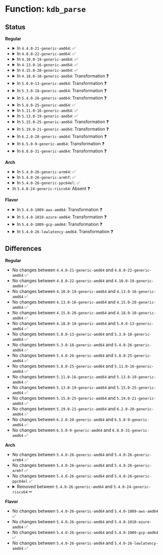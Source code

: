 # Function: <code>kdb_parse</code>

## Status
<b>Regular</b>
<ul>
<li>
<details>
<summary>In <code>4.4.0-21-generic-amd64</code>: ✅</summary>

```c
int kdb_parse(const char * cmdstr)
```

```json
{
  "name": "kdb_parse",
  "collision_type": "Unique Global",
  "inline_type": "No",
  "funcs": [
    {
      "addr": 18446744071580115872,
      "name": "kdb_parse",
      "external": true,
      "loc": "kernel/debug/kdb/kdb_main.c:909",
      "file": "kernel/debug/kdb/kdb_main.c",
      "inline": "seen, unknown",
      "caller_inline": [],
      "caller_func": [
        "kernel/debug/gdbstub.c:gdb_serial_stub",
        "kernel/debug/kdb/kdb_main.c:kdb_exec_defcmd",
        "kernel/debug/kdb/kdb_main.c:kdb_main_loop",
        "kernel/debug/kdb/kdb_main.c:kdb_init",
        "kernel/debug/kdb/kdb_main.c:kdb_init",
        "kernel/debug/kdb/kdb_bt.c:kdb_bt",
        "kernel/debug/kdb/kdb_bt.c:kdb_bt",
        "kernel/debug/kdb/kdb_bt.c:kdb_bt"
      ]
    }
  ],
  "symbols": [
    {
      "addr": 18446744071580115872,
      "name": "kdb_parse",
      "section": ".text",
      "bind": "STB_GLOBAL",
      "size": 1742
    }
  ]
}
```
</details>
</li>
<li>
<details>
<summary>In <code>4.8.0-22-generic-amd64</code>: ✅</summary>

```c
int kdb_parse(const char * cmdstr)
```

```json
{
  "name": "kdb_parse",
  "collision_type": "Unique Global",
  "inline_type": "No",
  "funcs": [
    {
      "addr": 18446744071580149840,
      "name": "kdb_parse",
      "external": true,
      "loc": "kernel/debug/kdb/kdb_main.c:909",
      "file": "kernel/debug/kdb/kdb_main.c",
      "inline": "seen, unknown",
      "caller_inline": [],
      "caller_func": [
        "kernel/debug/gdbstub.c:gdb_serial_stub",
        "kernel/debug/kdb/kdb_main.c:kdb_init",
        "kernel/debug/kdb/kdb_main.c:kdb_init",
        "kernel/debug/kdb/kdb_main.c:kdb_main_loop",
        "kernel/debug/kdb/kdb_main.c:kdb_exec_defcmd",
        "kernel/debug/kdb/kdb_bt.c:kdb_bt",
        "kernel/debug/kdb/kdb_bt.c:kdb_bt",
        "kernel/debug/kdb/kdb_bt.c:kdb_bt"
      ]
    }
  ],
  "symbols": [
    {
      "addr": 18446744071580149840,
      "name": "kdb_parse",
      "section": ".text",
      "bind": "STB_GLOBAL",
      "size": 1710
    }
  ]
}
```
</details>
</li>
<li>
<details>
<summary>In <code>4.10.0-19-generic-amd64</code>: ✅</summary>

```c
int kdb_parse(const char * cmdstr)
```

```json
{
  "name": "kdb_parse",
  "collision_type": "Unique Global",
  "inline_type": "No",
  "funcs": [
    {
      "addr": 18446744071580190240,
      "name": "kdb_parse",
      "external": true,
      "loc": "kernel/debug/kdb/kdb_main.c:908",
      "file": "kernel/debug/kdb/kdb_main.c",
      "inline": "seen, unknown",
      "caller_inline": [],
      "caller_func": [
        "kernel/debug/gdbstub.c:gdb_serial_stub",
        "kernel/debug/kdb/kdb_main.c:kdb_init",
        "kernel/debug/kdb/kdb_main.c:kdb_init",
        "kernel/debug/kdb/kdb_main.c:kdb_main_loop",
        "kernel/debug/kdb/kdb_main.c:kdb_exec_defcmd",
        "kernel/debug/kdb/kdb_bt.c:kdb_bt",
        "kernel/debug/kdb/kdb_bt.c:kdb_bt",
        "kernel/debug/kdb/kdb_bt.c:kdb_bt"
      ]
    }
  ],
  "symbols": [
    {
      "addr": 18446744071580190240,
      "name": "kdb_parse",
      "section": ".text",
      "bind": "STB_GLOBAL",
      "size": 1710
    }
  ]
}
```
</details>
</li>
<li>
<details>
<summary>In <code>4.13.0-16-generic-amd64</code>: ✅</summary>

```c
int kdb_parse(const char * cmdstr)
```

```json
{
  "name": "kdb_parse",
  "collision_type": "Unique Global",
  "inline_type": "No",
  "funcs": [
    {
      "addr": 18446744071580197840,
      "name": "kdb_parse",
      "external": true,
      "loc": "kernel/debug/kdb/kdb_main.c:911",
      "file": "kernel/debug/kdb/kdb_main.c",
      "inline": "seen, unknown",
      "caller_inline": [],
      "caller_func": [
        "kernel/debug/gdbstub.c:gdb_serial_stub",
        "kernel/debug/kdb/kdb_main.c:kdb_init",
        "kernel/debug/kdb/kdb_main.c:kdb_init",
        "kernel/debug/kdb/kdb_main.c:kdb_main_loop",
        "kernel/debug/kdb/kdb_main.c:kdb_exec_defcmd",
        "kernel/debug/kdb/kdb_bt.c:kdb_bt",
        "kernel/debug/kdb/kdb_bt.c:kdb_bt",
        "kernel/debug/kdb/kdb_bt.c:kdb_bt"
      ]
    }
  ],
  "symbols": [
    {
      "addr": 18446744071580197840,
      "name": "kdb_parse",
      "section": ".text",
      "bind": "STB_GLOBAL",
      "size": 1803
    }
  ]
}
```
</details>
</li>
<li>
<details>
<summary>In <code>4.15.0-20-generic-amd64</code>: ✅</summary>

```c
int kdb_parse(const char * cmdstr)
```

```json
{
  "name": "kdb_parse",
  "collision_type": "Unique Global",
  "inline_type": "No",
  "funcs": [
    {
      "addr": 18446744071580249168,
      "name": "kdb_parse",
      "external": true,
      "loc": "kernel/debug/kdb/kdb_main.c:911",
      "file": "kernel/debug/kdb/kdb_main.c",
      "inline": "seen, unknown",
      "caller_inline": [],
      "caller_func": [
        "kernel/debug/gdbstub.c:gdb_serial_stub",
        "kernel/debug/kdb/kdb_main.c:kdb_init",
        "kernel/debug/kdb/kdb_main.c:kdb_init",
        "kernel/debug/kdb/kdb_main.c:kdb_exec_defcmd",
        "kernel/debug/kdb/kdb_bt.c:kdb_bt",
        "kernel/debug/kdb/kdb_bt.c:kdb_bt",
        "kernel/debug/kdb/kdb_bt.c:kdb_bt"
      ]
    }
  ],
  "symbols": [
    {
      "addr": 18446744071580249168,
      "name": "kdb_parse",
      "section": ".text",
      "bind": "STB_GLOBAL",
      "size": 1809
    }
  ]
}
```
</details>
</li>
<li>
<details>
<summary>In <code>4.18.0-10-generic-amd64</code>: Transformation ❓</summary>

```c
int kdb_parse(const char * cmdstr)
```

```json
{
  "name": "kdb_parse",
  "collision_type": "Unique Global",
  "inline_type": "No",
  "funcs": [
    {
      "addr": 0,
      "name": "kdb_parse",
      "external": true,
      "loc": "kernel/debug/kdb/kdb_main.c:911",
      "file": "kernel/debug/kdb/kdb_main.c",
      "inline": "seen, unknown",
      "caller_inline": [],
      "caller_func": [
        "kernel/debug/gdbstub.c:gdb_serial_stub",
        "kernel/debug/kdb/kdb_main.c:kdb_init",
        "kernel/debug/kdb/kdb_main.c:kdb_init",
        "kernel/debug/kdb/kdb_main.c:kdb_exec_defcmd",
        "kernel/debug/kdb/kdb_bt.c:kdb_bt",
        "kernel/debug/kdb/kdb_bt.c:kdb_bt",
        "kernel/debug/kdb/kdb_bt.c:kdb_bt"
      ]
    }
  ],
  "symbols": [
    {
      "addr": 18446744071580315386,
      "name": "kdb_parse.cold.9",
      "section": ".text",
      "bind": "STB_LOCAL",
      "size": 12
    },
    {
      "addr": 18446744071580309568,
      "name": "kdb_parse",
      "section": ".text",
      "bind": "STB_GLOBAL",
      "size": 1806
    }
  ]
}
```
</details>
</li>
<li>
<details>
<summary>In <code>5.0.0-13-generic-amd64</code>: Transformation ❓</summary>

```c
int kdb_parse(const char * cmdstr)
```

```json
{
  "name": "kdb_parse",
  "collision_type": "Unique Global",
  "inline_type": "No",
  "funcs": [
    {
      "addr": 0,
      "name": "kdb_parse",
      "external": true,
      "loc": "kernel/debug/kdb/kdb_main.c:911",
      "file": "kernel/debug/kdb/kdb_main.c",
      "inline": "seen, unknown",
      "caller_inline": [],
      "caller_func": [
        "kernel/debug/gdbstub.c:gdb_serial_stub",
        "kernel/debug/kdb/kdb_main.c:kdb_init",
        "kernel/debug/kdb/kdb_main.c:kdb_init",
        "kernel/debug/kdb/kdb_main.c:kdb_exec_defcmd",
        "kernel/debug/kdb/kdb_bt.c:kdb_bt",
        "kernel/debug/kdb/kdb_bt.c:kdb_bt",
        "kernel/debug/kdb/kdb_bt.c:kdb_bt"
      ]
    }
  ],
  "symbols": [
    {
      "addr": 18446744071580367962,
      "name": "kdb_parse.cold.10",
      "section": ".text",
      "bind": "STB_LOCAL",
      "size": 12
    },
    {
      "addr": 18446744071580362064,
      "name": "kdb_parse",
      "section": ".text",
      "bind": "STB_GLOBAL",
      "size": 1805
    }
  ]
}
```
</details>
</li>
<li>
<details>
<summary>In <code>5.3.0-18-generic-amd64</code>: Transformation ❓</summary>

```c
int kdb_parse(const char * cmdstr)
```

```json
{
  "name": "kdb_parse",
  "collision_type": "Unique Global",
  "inline_type": "No",
  "funcs": [
    {
      "addr": 0,
      "name": "kdb_parse",
      "external": true,
      "loc": "kernel/debug/kdb/kdb_main.c:911",
      "file": "kernel/debug/kdb/kdb_main.c",
      "inline": "seen, unknown",
      "caller_inline": [],
      "caller_func": [
        "kernel/debug/gdbstub.c:gdb_cmd_query",
        "kernel/debug/kdb/kdb_main.c:kdb_init",
        "kernel/debug/kdb/kdb_main.c:kdb_init",
        "kernel/debug/kdb/kdb_main.c:kdb_exec_defcmd",
        "kernel/debug/kdb/kdb_bt.c:kdb_bt",
        "kernel/debug/kdb/kdb_bt.c:kdb_bt",
        "kernel/debug/kdb/kdb_bt.c:kdb_bt"
      ]
    }
  ],
  "symbols": [
    {
      "addr": 18446744071580420658,
      "name": "kdb_parse.cold",
      "section": ".text",
      "bind": "STB_LOCAL",
      "size": 12
    },
    {
      "addr": 18446744071580414736,
      "name": "kdb_parse",
      "section": ".text",
      "bind": "STB_GLOBAL",
      "size": 1801
    }
  ]
}
```
</details>
</li>
<li>
<details>
<summary>In <code>5.4.0-26-generic-amd64</code>: Transformation ❓</summary>

```c
int kdb_parse(const char * cmdstr)
```

```json
{
  "name": "kdb_parse",
  "collision_type": "Unique Global",
  "inline_type": "No",
  "funcs": [
    {
      "addr": 0,
      "name": "kdb_parse",
      "external": true,
      "loc": "kernel/debug/kdb/kdb_main.c:911",
      "file": "kernel/debug/kdb/kdb_main.c",
      "inline": "seen, unknown",
      "caller_inline": [],
      "caller_func": [
        "kernel/debug/gdbstub.c:gdb_cmd_query",
        "kernel/debug/kdb/kdb_main.c:kdb_init",
        "kernel/debug/kdb/kdb_main.c:kdb_init",
        "kernel/debug/kdb/kdb_main.c:kdb_exec_defcmd",
        "kernel/debug/kdb/kdb_bt.c:kdb_bt",
        "kernel/debug/kdb/kdb_bt.c:kdb_bt",
        "kernel/debug/kdb/kdb_bt.c:kdb_bt"
      ]
    }
  ],
  "symbols": [
    {
      "addr": 18446744071580469410,
      "name": "kdb_parse.cold",
      "section": ".text",
      "bind": "STB_LOCAL",
      "size": 12
    },
    {
      "addr": 18446744071580463504,
      "name": "kdb_parse",
      "section": ".text",
      "bind": "STB_GLOBAL",
      "size": 1783
    }
  ]
}
```
</details>
</li>
<li>
<details>
<summary>In <code>5.8.0-25-generic-amd64</code>: ✅</summary>

```c
int kdb_parse(const char * cmdstr)
```

```json
{
  "name": "kdb_parse",
  "collision_type": "Unique Global",
  "inline_type": "No",
  "funcs": [
    {
      "addr": 18446744071580548576,
      "name": "kdb_parse",
      "external": true,
      "loc": "kernel/debug/kdb/kdb_main.c:916",
      "file": "kernel/debug/kdb/kdb_main.c",
      "inline": "seen, unknown",
      "caller_inline": [],
      "caller_func": [
        "kernel/debug/gdbstub.c:gdb_cmd_query",
        "kernel/debug/kdb/kdb_main.c:kdb_init",
        "kernel/debug/kdb/kdb_main.c:kdb_init",
        "kernel/debug/kdb/kdb_main.c:kdb_exec_defcmd",
        "kernel/debug/kdb/kdb_bt.c:kdb_bt"
      ]
    }
  ],
  "symbols": [
    {
      "addr": 18446744071580548576,
      "name": "kdb_parse",
      "section": ".text",
      "bind": "STB_GLOBAL",
      "size": 1409
    }
  ]
}
```
</details>
</li>
<li>
<details>
<summary>In <code>5.11.0-16-generic-amd64</code>: ✅</summary>

```c
int kdb_parse(const char * cmdstr)
```

```json
{
  "name": "kdb_parse",
  "collision_type": "Unique Global",
  "inline_type": "No",
  "funcs": [
    {
      "addr": 18446744071580536480,
      "name": "kdb_parse",
      "external": true,
      "loc": "kernel/debug/kdb/kdb_main.c:916",
      "file": "kernel/debug/kdb/kdb_main.c",
      "inline": "seen, unknown",
      "caller_inline": [],
      "caller_func": [
        "kernel/debug/gdbstub.c:gdb_cmd_query",
        "kernel/debug/kdb/kdb_main.c:kdb_init",
        "kernel/debug/kdb/kdb_main.c:kdb_init",
        "kernel/debug/kdb/kdb_main.c:kdb_exec_defcmd",
        "kernel/debug/kdb/kdb_bt.c:kdb_bt"
      ]
    }
  ],
  "symbols": [
    {
      "addr": 18446744071580536480,
      "name": "kdb_parse",
      "section": ".text",
      "bind": "STB_GLOBAL",
      "size": 1413
    }
  ]
}
```
</details>
</li>
<li>
<details>
<summary>In <code>5.13.0-19-generic-amd64</code>: ✅</summary>

```c
int kdb_parse(const char * cmdstr)
```

```json
{
  "name": "kdb_parse",
  "collision_type": "Unique Global",
  "inline_type": "No",
  "funcs": [
    {
      "addr": 18446744071580539776,
      "name": "kdb_parse",
      "external": true,
      "loc": "kernel/debug/kdb/kdb_main.c:909",
      "file": "kernel/debug/kdb/kdb_main.c",
      "inline": "seen, unknown",
      "caller_inline": [],
      "caller_func": [
        "kernel/debug/gdbstub.c:gdb_cmd_query",
        "kernel/debug/kdb/kdb_main.c:kdb_init",
        "kernel/debug/kdb/kdb_main.c:kdb_init",
        "kernel/debug/kdb/kdb_main.c:kdb_exec_defcmd",
        "kernel/debug/kdb/kdb_bt.c:kdb_bt"
      ]
    }
  ],
  "symbols": [
    {
      "addr": 18446744071580539776,
      "name": "kdb_parse",
      "section": ".text",
      "bind": "STB_GLOBAL",
      "size": 1308
    }
  ]
}
```
</details>
</li>
<li>
<details>
<summary>In <code>5.15.0-25-generic-amd64</code>: Transformation ❓</summary>

```c
int kdb_parse(const char * cmdstr)
```

```json
{
  "name": "kdb_parse",
  "collision_type": "Unique Global",
  "inline_type": "No",
  "funcs": [
    {
      "addr": 0,
      "name": "kdb_parse",
      "external": true,
      "loc": "kernel/debug/kdb/kdb_main.c:915",
      "file": "kernel/debug/kdb/kdb_main.c",
      "inline": "seen, unknown",
      "caller_inline": [],
      "caller_func": [
        "kernel/debug/gdbstub.c:gdb_cmd_query",
        "kernel/debug/kdb/kdb_main.c:kdb_init",
        "kernel/debug/kdb/kdb_main.c:kdb_init",
        "kernel/debug/kdb/kdb_main.c:kdb_exec_defcmd",
        "kernel/debug/kdb/kdb_bt.c:kdb_bt"
      ]
    }
  ],
  "symbols": [
    {
      "addr": 18446744071592164599,
      "name": "kdb_parse.cold",
      "section": ".text",
      "bind": "STB_LOCAL",
      "size": 68
    },
    {
      "addr": 18446744071580711136,
      "name": "kdb_parse",
      "section": ".text",
      "bind": "STB_GLOBAL",
      "size": 1349
    }
  ]
}
```
</details>
</li>
<li>
<details>
<summary>In <code>5.19.0-21-generic-amd64</code>: Transformation ❓</summary>

```c
int kdb_parse(const char * cmdstr)
```

```json
{
  "name": "kdb_parse",
  "collision_type": "Unique Global",
  "inline_type": "No",
  "funcs": [
    {
      "addr": 0,
      "name": "kdb_parse",
      "external": true,
      "loc": "kernel/debug/kdb/kdb_main.c:967",
      "file": "kernel/debug/kdb/kdb_main.c",
      "inline": "seen, unknown",
      "caller_inline": [],
      "caller_func": [
        "kernel/debug/gdbstub.c:gdb_cmd_query",
        "kernel/debug/kdb/kdb_main.c:kdb_init",
        "kernel/debug/kdb/kdb_main.c:kdb_init",
        "kernel/debug/kdb/kdb_main.c:kdb_exec_defcmd",
        "kernel/debug/kdb/kdb_bt.c:kdb_bt"
      ]
    }
  ],
  "symbols": [
    {
      "addr": 18446744071593937849,
      "name": "kdb_parse.cold",
      "section": ".text",
      "bind": "STB_LOCAL",
      "size": 62
    },
    {
      "addr": 18446744071580922624,
      "name": "kdb_parse",
      "section": ".text",
      "bind": "STB_GLOBAL",
      "size": 1411
    }
  ]
}
```
</details>
</li>
<li>
<details>
<summary>In <code>6.2.0-20-generic-amd64</code>: Transformation ❓</summary>

```c
int kdb_parse(const char * cmdstr)
```

```json
{
  "name": "kdb_parse",
  "collision_type": "Unique Global",
  "inline_type": "No",
  "funcs": [
    {
      "addr": 0,
      "name": "kdb_parse",
      "external": true,
      "loc": "kernel/debug/kdb/kdb_main.c:967",
      "file": "kernel/debug/kdb/kdb_main.c",
      "inline": "seen, unknown",
      "caller_inline": [],
      "caller_func": [
        "kernel/debug/gdbstub.c:gdb_cmd_query",
        "kernel/debug/kdb/kdb_main.c:kdb_init",
        "kernel/debug/kdb/kdb_main.c:kdb_init",
        "kernel/debug/kdb/kdb_main.c:kdb_exec_defcmd",
        "kernel/debug/kdb/kdb_bt.c:kdb_bt"
      ]
    }
  ],
  "symbols": [
    {
      "addr": 18446744071596001413,
      "name": "kdb_parse.cold",
      "section": ".text",
      "bind": "STB_LOCAL",
      "size": 62
    },
    {
      "addr": 18446744071581215040,
      "name": "kdb_parse",
      "section": ".text",
      "bind": "STB_GLOBAL",
      "size": 1411
    }
  ]
}
```
</details>
</li>
<li>
<details>
<summary>In <code>6.5.0-9-generic-amd64</code>: Transformation ❓</summary>

```c
int kdb_parse(const char * cmdstr)
```

```json
{
  "name": "kdb_parse",
  "collision_type": "Unique Global",
  "inline_type": "No",
  "funcs": [
    {
      "addr": 0,
      "name": "kdb_parse",
      "external": true,
      "loc": "kernel/debug/kdb/kdb_main.c:967",
      "file": "kernel/debug/kdb/kdb_main.c",
      "inline": "seen, unknown",
      "caller_inline": [],
      "caller_func": [
        "kernel/debug/gdbstub.c:gdb_cmd_query",
        "kernel/debug/kdb/kdb_main.c:kdb_init",
        "kernel/debug/kdb/kdb_main.c:kdb_init",
        "kernel/debug/kdb/kdb_main.c:kdb_exec_defcmd",
        "kernel/debug/kdb/kdb_bt.c:kdb_bt"
      ]
    }
  ],
  "symbols": [
    {
      "addr": 18446744071596519931,
      "name": "kdb_parse.cold",
      "section": ".text",
      "bind": "STB_LOCAL",
      "size": 62
    },
    {
      "addr": 18446744071581309360,
      "name": "kdb_parse",
      "section": ".text",
      "bind": "STB_GLOBAL",
      "size": 1401
    }
  ]
}
```
</details>
</li>
<li>
<details>
<summary>In <code>6.8.0-31-generic-amd64</code>: Transformation ❓</summary>

```c
int kdb_parse(const char * cmdstr)
```

```json
{
  "name": "kdb_parse",
  "collision_type": "Unique Global",
  "inline_type": "No",
  "funcs": [
    {
      "addr": 0,
      "name": "kdb_parse",
      "external": true,
      "loc": "kernel/debug/kdb/kdb_main.c:966",
      "file": "kernel/debug/kdb/kdb_main.c",
      "inline": "seen, unknown",
      "caller_inline": [],
      "caller_func": [
        "kernel/debug/gdbstub.c:gdb_cmd_query",
        "kernel/debug/kdb/kdb_main.c:kdb_init",
        "kernel/debug/kdb/kdb_main.c:kdb_init",
        "kernel/debug/kdb/kdb_main.c:kdb_exec_defcmd",
        "kernel/debug/kdb/kdb_bt.c:kdb_bt"
      ]
    }
  ],
  "symbols": [
    {
      "addr": 18446744071597420342,
      "name": "kdb_parse.cold",
      "section": ".text",
      "bind": "STB_LOCAL",
      "size": 62
    },
    {
      "addr": 18446744071581415584,
      "name": "kdb_parse",
      "section": ".text",
      "bind": "STB_GLOBAL",
      "size": 1401
    }
  ]
}
```
</details>
</li>
</ul>
<b>Arch</b>
<ul>
<li>
<details>
<summary>In <code>5.4.0-26-generic-arm64</code>: ✅</summary>

```c
int kdb_parse(const char * cmdstr)
```

```json
{
  "name": "kdb_parse",
  "collision_type": "Unique Global",
  "inline_type": "No",
  "funcs": [
    {
      "addr": 18446603336491738240,
      "name": "kdb_parse",
      "external": true,
      "loc": "kernel/debug/kdb/kdb_main.c:911",
      "file": "kernel/debug/kdb/kdb_main.c",
      "inline": "seen, unknown",
      "caller_inline": [],
      "caller_func": [
        "kernel/debug/gdbstub.c:gdb_cmd_query",
        "kernel/debug/kdb/kdb_main.c:kdb_init",
        "kernel/debug/kdb/kdb_main.c:kdb_init",
        "kernel/debug/kdb/kdb_main.c:kdb_exec_defcmd",
        "kernel/debug/kdb/kdb_bt.c:kdb_bt",
        "kernel/debug/kdb/kdb_bt.c:kdb_bt",
        "kernel/debug/kdb/kdb_bt.c:kdb_bt"
      ]
    }
  ],
  "symbols": [
    {
      "addr": 18446603336491738240,
      "name": "kdb_parse",
      "section": ".text",
      "bind": "STB_GLOBAL",
      "size": 1752
    }
  ]
}
```
</details>
</li>
<li>
<details>
<summary>In <code>5.4.0-26-generic-armhf</code>: ✅</summary>

```c
int kdb_parse(const char * cmdstr)
```

```json
{
  "name": "kdb_parse",
  "collision_type": "Unique Global",
  "inline_type": "No",
  "funcs": [
    {
      "addr": 3225687184,
      "name": "kdb_parse",
      "external": true,
      "loc": "kernel/debug/kdb/kdb_main.c:911",
      "file": "kernel/debug/kdb/kdb_main.c",
      "inline": "seen, unknown",
      "caller_inline": [],
      "caller_func": [
        "kernel/debug/gdbstub.c:gdb_cmd_query",
        "kernel/debug/kdb/kdb_main.c:kdb_init",
        "kernel/debug/kdb/kdb_main.c:kdb_init",
        "kernel/debug/kdb/kdb_main.c:kdb_exec_defcmd",
        "kernel/debug/kdb/kdb_bt.c:kdb_bt",
        "kernel/debug/kdb/kdb_bt.c:kdb_bt",
        "kernel/debug/kdb/kdb_bt.c:kdb_bt"
      ]
    }
  ],
  "symbols": [
    {
      "addr": 3225687184,
      "name": "kdb_parse",
      "section": ".text",
      "bind": "STB_GLOBAL",
      "size": 1812
    }
  ]
}
```
</details>
</li>
<li>
<details>
<summary>In <code>5.4.0-26-generic-ppc64el</code>: ✅</summary>

```c
int kdb_parse(const char * cmdstr)
```

```json
{
  "name": "kdb_parse",
  "collision_type": "Unique Global",
  "inline_type": "No",
  "funcs": [
    {
      "addr": 13835058055284768656,
      "name": "kdb_parse",
      "external": true,
      "loc": "kernel/debug/kdb/kdb_main.c:911",
      "file": "kernel/debug/kdb/kdb_main.c",
      "inline": "seen, unknown",
      "caller_inline": [],
      "caller_func": [
        "kernel/debug/gdbstub.c:gdb_cmd_query",
        "kernel/debug/kdb/kdb_main.c:kdb_init",
        "kernel/debug/kdb/kdb_main.c:kdb_init",
        "kernel/debug/kdb/kdb_main.c:kdb_exec_defcmd",
        "kernel/debug/kdb/kdb_bt.c:kdb_bt",
        "kernel/debug/kdb/kdb_bt.c:kdb_bt",
        "kernel/debug/kdb/kdb_bt.c:kdb_bt"
      ]
    }
  ],
  "symbols": [
    {
      "addr": 13835058055284768656,
      "name": "kdb_parse",
      "section": ".text",
      "bind": "STB_GLOBAL",
      "size": 3052
    }
  ]
}
```
</details>
</li>
<li>
In <code>5.4.0-24-generic-riscv64</code>: Absent ❓
</li>
</ul>
<b>Flavor</b>
<ul>
<li>
<details>
<summary>In <code>5.4.0-1009-aws-amd64</code>: Transformation ❓</summary>

```c
int kdb_parse(const char * cmdstr)
```

```json
{
  "name": "kdb_parse",
  "collision_type": "Unique Global",
  "inline_type": "No",
  "funcs": [
    {
      "addr": 0,
      "name": "kdb_parse",
      "external": true,
      "loc": "kernel/debug/kdb/kdb_main.c:911",
      "file": "kernel/debug/kdb/kdb_main.c",
      "inline": "seen, unknown",
      "caller_inline": [],
      "caller_func": [
        "kernel/debug/gdbstub.c:gdb_cmd_query",
        "kernel/debug/kdb/kdb_main.c:kdb_init",
        "kernel/debug/kdb/kdb_main.c:kdb_init",
        "kernel/debug/kdb/kdb_main.c:kdb_exec_defcmd",
        "kernel/debug/kdb/kdb_bt.c:kdb_bt",
        "kernel/debug/kdb/kdb_bt.c:kdb_bt",
        "kernel/debug/kdb/kdb_bt.c:kdb_bt"
      ]
    }
  ],
  "symbols": [
    {
      "addr": 18446744071580438210,
      "name": "kdb_parse.cold",
      "section": ".text",
      "bind": "STB_LOCAL",
      "size": 12
    },
    {
      "addr": 18446744071580432304,
      "name": "kdb_parse",
      "section": ".text",
      "bind": "STB_GLOBAL",
      "size": 1783
    }
  ]
}
```
</details>
</li>
<li>
<details>
<summary>In <code>5.4.0-1010-azure-amd64</code>: Transformation ❓</summary>

```c
int kdb_parse(const char * cmdstr)
```

```json
{
  "name": "kdb_parse",
  "collision_type": "Unique Global",
  "inline_type": "No",
  "funcs": [
    {
      "addr": 0,
      "name": "kdb_parse",
      "external": true,
      "loc": "kernel/debug/kdb/kdb_main.c:911",
      "file": "kernel/debug/kdb/kdb_main.c",
      "inline": "seen, unknown",
      "caller_inline": [],
      "caller_func": [
        "kernel/debug/gdbstub.c:gdb_cmd_query",
        "kernel/debug/kdb/kdb_main.c:kdb_init",
        "kernel/debug/kdb/kdb_main.c:kdb_init",
        "kernel/debug/kdb/kdb_main.c:kdb_exec_defcmd",
        "kernel/debug/kdb/kdb_bt.c:kdb_bt",
        "kernel/debug/kdb/kdb_bt.c:kdb_bt",
        "kernel/debug/kdb/kdb_bt.c:kdb_bt"
      ]
    }
  ],
  "symbols": [
    {
      "addr": 18446744071580385282,
      "name": "kdb_parse.cold",
      "section": ".text",
      "bind": "STB_LOCAL",
      "size": 12
    },
    {
      "addr": 18446744071580379376,
      "name": "kdb_parse",
      "section": ".text",
      "bind": "STB_GLOBAL",
      "size": 1783
    }
  ]
}
```
</details>
</li>
<li>
<details>
<summary>In <code>5.4.0-1009-gcp-amd64</code>: Transformation ❓</summary>

```c
int kdb_parse(const char * cmdstr)
```

```json
{
  "name": "kdb_parse",
  "collision_type": "Unique Global",
  "inline_type": "No",
  "funcs": [
    {
      "addr": 0,
      "name": "kdb_parse",
      "external": true,
      "loc": "kernel/debug/kdb/kdb_main.c:911",
      "file": "kernel/debug/kdb/kdb_main.c",
      "inline": "seen, unknown",
      "caller_inline": [],
      "caller_func": [
        "kernel/debug/gdbstub.c:gdb_cmd_query",
        "kernel/debug/kdb/kdb_main.c:kdb_init",
        "kernel/debug/kdb/kdb_main.c:kdb_init",
        "kernel/debug/kdb/kdb_main.c:kdb_exec_defcmd",
        "kernel/debug/kdb/kdb_bt.c:kdb_bt",
        "kernel/debug/kdb/kdb_bt.c:kdb_bt",
        "kernel/debug/kdb/kdb_bt.c:kdb_bt"
      ]
    }
  ],
  "symbols": [
    {
      "addr": 18446744071580429458,
      "name": "kdb_parse.cold",
      "section": ".text",
      "bind": "STB_LOCAL",
      "size": 12
    },
    {
      "addr": 18446744071580423552,
      "name": "kdb_parse",
      "section": ".text",
      "bind": "STB_GLOBAL",
      "size": 1783
    }
  ]
}
```
</details>
</li>
<li>
<details>
<summary>In <code>5.4.0-26-lowlatency-amd64</code>: Transformation ❓</summary>

```c
int kdb_parse(const char * cmdstr)
```

```json
{
  "name": "kdb_parse",
  "collision_type": "Unique Global",
  "inline_type": "No",
  "funcs": [
    {
      "addr": 0,
      "name": "kdb_parse",
      "external": true,
      "loc": "kernel/debug/kdb/kdb_main.c:911",
      "file": "kernel/debug/kdb/kdb_main.c",
      "inline": "seen, unknown",
      "caller_inline": [],
      "caller_func": [
        "kernel/debug/gdbstub.c:gdb_cmd_query",
        "kernel/debug/kdb/kdb_main.c:kdb_init",
        "kernel/debug/kdb/kdb_main.c:kdb_init",
        "kernel/debug/kdb/kdb_main.c:kdb_exec_defcmd",
        "kernel/debug/kdb/kdb_bt.c:kdb_bt",
        "kernel/debug/kdb/kdb_bt.c:kdb_bt",
        "kernel/debug/kdb/kdb_bt.c:kdb_bt"
      ]
    }
  ],
  "symbols": [
    {
      "addr": 18446744071580485042,
      "name": "kdb_parse.cold",
      "section": ".text",
      "bind": "STB_LOCAL",
      "size": 12
    },
    {
      "addr": 18446744071580479136,
      "name": "kdb_parse",
      "section": ".text",
      "bind": "STB_GLOBAL",
      "size": 1783
    }
  ]
}
```
</details>
</li>
</ul>

## Differences
<b>Regular</b>
<ul>
<li>
No changes between <code>4.4.0-21-generic-amd64</code> and <code>4.8.0-22-generic-amd64</code> ✅
</li>
<li>
No changes between <code>4.8.0-22-generic-amd64</code> and <code>4.10.0-19-generic-amd64</code> ✅
</li>
<li>
No changes between <code>4.10.0-19-generic-amd64</code> and <code>4.13.0-16-generic-amd64</code> ✅
</li>
<li>
No changes between <code>4.13.0-16-generic-amd64</code> and <code>4.15.0-20-generic-amd64</code> ✅
</li>
<li>
No changes between <code>4.15.0-20-generic-amd64</code> and <code>4.18.0-10-generic-amd64</code> ✅
</li>
<li>
No changes between <code>4.18.0-10-generic-amd64</code> and <code>5.0.0-13-generic-amd64</code> ✅
</li>
<li>
No changes between <code>5.0.0-13-generic-amd64</code> and <code>5.3.0-18-generic-amd64</code> ✅
</li>
<li>
No changes between <code>5.3.0-18-generic-amd64</code> and <code>5.4.0-26-generic-amd64</code> ✅
</li>
<li>
No changes between <code>5.4.0-26-generic-amd64</code> and <code>5.8.0-25-generic-amd64</code> ✅
</li>
<li>
No changes between <code>5.8.0-25-generic-amd64</code> and <code>5.11.0-16-generic-amd64</code> ✅
</li>
<li>
No changes between <code>5.11.0-16-generic-amd64</code> and <code>5.13.0-19-generic-amd64</code> ✅
</li>
<li>
No changes between <code>5.13.0-19-generic-amd64</code> and <code>5.15.0-25-generic-amd64</code> ✅
</li>
<li>
No changes between <code>5.15.0-25-generic-amd64</code> and <code>5.19.0-21-generic-amd64</code> ✅
</li>
<li>
No changes between <code>5.19.0-21-generic-amd64</code> and <code>6.2.0-20-generic-amd64</code> ✅
</li>
<li>
No changes between <code>6.2.0-20-generic-amd64</code> and <code>6.5.0-9-generic-amd64</code> ✅
</li>
<li>
No changes between <code>6.5.0-9-generic-amd64</code> and <code>6.8.0-31-generic-amd64</code> ✅
</li>
</ul>
<b>Arch</b>
<ul>
<li>
No changes between <code>5.4.0-26-generic-amd64</code> and <code>5.4.0-26-generic-arm64</code> ✅
</li>
<li>
No changes between <code>5.4.0-26-generic-amd64</code> and <code>5.4.0-26-generic-armhf</code> ✅
</li>
<li>
No changes between <code>5.4.0-26-generic-amd64</code> and <code>5.4.0-26-generic-ppc64el</code> ✅
</li>
<li>
<details>
<summary>Removed between <code>5.4.0-26-generic-amd64</code> and <code>5.4.0-24-generic-riscv64</code> ➖</summary>

```c
int kdb_parse(const char * cmdstr)
```
</details>
</li>
</ul>
<b>Flavor</b>
<ul>
<li>
No changes between <code>5.4.0-26-generic-amd64</code> and <code>5.4.0-1009-aws-amd64</code> ✅
</li>
<li>
No changes between <code>5.4.0-26-generic-amd64</code> and <code>5.4.0-1010-azure-amd64</code> ✅
</li>
<li>
No changes between <code>5.4.0-26-generic-amd64</code> and <code>5.4.0-1009-gcp-amd64</code> ✅
</li>
<li>
No changes between <code>5.4.0-26-generic-amd64</code> and <code>5.4.0-26-lowlatency-amd64</code> ✅
</li>
</ul>
